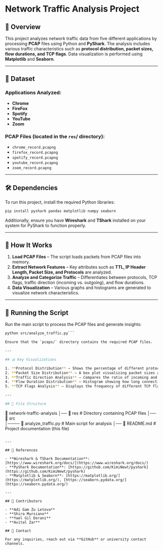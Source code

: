 # Network Traffic Analysis Project

## 📌 Overview

This project analyzes network traffic data from five different applications by processing **PCAP** files using Python and **PyShark**. The analysis includes various traffic characteristics such as **protocol distribution, packet sizes, flow durations, and TCP flags**. Data visualization is performed using **Matplotlib** and **Seaborn**.

---

## 📂 Dataset

### **Applications Analyzed:**

- **Chrome**
- **FireFox**
- **Spotify**
- **YouTube**
- **Zoom**

### **PCAP Files** (located in the `res`/ directory):

- `chrome_record.pcapng`
- `firefox_record.pcapng`
- `spotify_record.pcapng`
- `youtube_record.pcapng`
- `zoom_record.pcapng`

---

## 🛠 Dependencies

To run this project, install the required Python libraries:

```bash
pip install pyshark pandas matplotlib numpy seaborn
```

Additionally, ensure you have **Wireshark** and **TShark** installed on your system for PyShark to function properly.

---

## 📜 How It Works

1. **Load PCAP Files** – The script loads packets from PCAP files into memory.
2. **Extract Network Features** – Key attributes such as **TTL, IP Header Length, Packet Size, and Protocols** are analyzed.
3. **Analyze and Categorize Traffic** – Differentiates between protocols, TCP flags, traffic direction (incoming vs. outgoing), and flow durations.
4. **Data Visualization** – Various graphs and histograms are generated to visualize network characteristics.

---

## 🚀 Running the Script

Run the main script to process the PCAP files and generate insights:

```bash
python src/analyze_traffic.py```

Ensure that the `pcaps/` directory contains the required PCAP files.

---

## 📊 Key Visualizations

1. **Protocol Distribution** – Shows the percentage of different protocols (TCP, UDP, QUIC, TLS, etc.) used by each application.
2. **Packet Size Distribution** – A box plot visualizing packet sizes across different applications.
3. **Traffic Direction Analysis** – Compares the ratio of incoming and outgoing packets for each application.
4. **Flow Duration Distribution** – Histogram showing how long connections last for different applications.
5. **TCP Flags Analysis** – Displays the frequency of different TCP flags like **SYN, ACK, FIN, RST** for each application.

---

## 📌 File Structure

```
📂 network-traffic-analysis
│── 📂 res               # Directory containing PCAP files
│── 📂 src  
│────      📜 analyze_traffic.py   # Main script for analysis
│── 📜 README.md            # Project documentation (this file)
```

---

## 🔗 References

- **Wireshark & TShark Documentation**: [https://www.wireshark.org/docs/](https://www.wireshark.org/docs/)
- **PyShark Documentation**: [https://github.com/KimiNewt/pyshark](https://github.com/KimiNewt/pyshark)
- **Matplotlib & Seaborn**: [https://matplotlib.org/](https://matplotlib.org/), [https://seaborn.pydata.org/](https://seaborn.pydata.org/)

---

## 📌 Contributors

- **Adi Gam Zu Letova**
- **Shira Mursiano**
- **Yael Gil Dorani**
- **Avital Zar**

## 📩 Contact

For any inquiries, reach out via **GitHub** or university contact channels.


